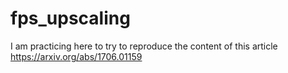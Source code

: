 # fps_upscaling
 I am practicing here to try to reproduce the content of this article https://arxiv.org/abs/1706.01159
